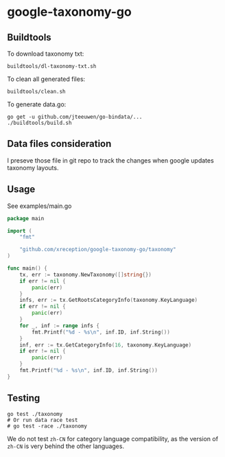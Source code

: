 # google-taxonomy-go

## Buildtools

To download taxonomy txt:
```shell
buildtools/dl-taxonomy-txt.sh
```

To clean all generated files:
```shell
buildtools/clean.sh
```

To generate data.go:
```shell
go get -u github.com/jteeuwen/go-bindata/...
./buildtools/build.sh
```

## Data files consideration

I preseve those file in git repo to track the changes when google updates taxonomy layouts.

## Usage

See examples/main.go

```go
package main

import (
	"fmt"

	"github.com/xreception/google-taxonomy-go/taxonomy"
)

func main() {
	tx, err := taxonomy.NewTaxonomy([]string{})
	if err != nil {
		panic(err)
	}
	infs, err := tx.GetRootsCategoryInfo(taxonomy.KeyLanguage)
	if err != nil {
		panic(err)
	}
	for _, inf := range infs {
		fmt.Printf("%d - %s\n", inf.ID, inf.String())
	}
	inf, err := tx.GetCategoryInfo(16, taxonomy.KeyLanguage)
	if err != nil {
		panic(err)
	}
	fmt.Printf("%d - %s\n", inf.ID, inf.String())
}
```

## Testing

```shell
go test ./taxonomy
# Or run data race test
# go test -race ./taxonomy
```

We do not test `zh-CN` for category language compatibility, as the version of `zh-CN` is
very behind the other languages.